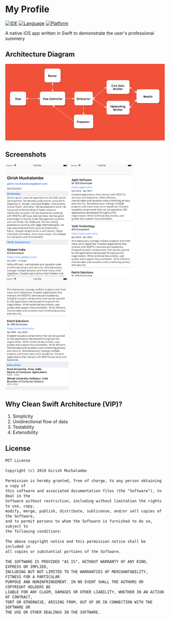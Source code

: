 # My Profile
[![IDE](https://img.shields.io/badge/Xcode-10-blue.svg)](https://developer.apple.com/xcode/)
[![Language](https://img.shields.io/badge/swift-4-orange.svg)](https://swift.org)
[![Platform](https://img.shields.io/badge/iOS-12-green.svg)](https://developer.apple.com/ios/)


A native iOS app written in Swift to demonstrate the user's professional summery

## Architecture Diagram
<img src="clean-swift.png" alt="Architecture Diagram"/>

## Screenshots
<div align="left">
    <img src="screenshots/1.png" width="200" height="356"/>
    <img src="screenshots/2.png" width="200" height="356"/>
    <img src="screenshots/3.png" width="200" height="356"/>
</div>

## Why Clean Swift Architecture (VIP)?
1. Simplicity
2. Unidirectional flow of data
3. Testability
4. Extensibility 


## License

```
MIT License

Copyright (c) 2019 Girish Muchalambe

Permission is hereby granted, free of charge, to any person obtaining a copy of 
this software and associated documentation files (the "Software"), to deal in the 
Software without restriction, including without limitation the rights to use, copy, 
modify, merge, publish, distribute, sublicense, and/or sell copies of the Software, 
and to permit persons to whom the Software is furnished to do so, subject to 
the following conditions:

The above copyright notice and this permission notice shall be included in 
all copies or substantial portions of the Software.

THE SOFTWARE IS PROVIDED "AS IS", WITHOUT WARRANTY OF ANY KIND, EXPRESS OR IMPLIED, 
INCLUDING BUT NOT LIMITED TO THE WARRANTIES OF MERCHANTABILITY, FITNESS FOR A PARTICULAR 
PURPOSE AND NONINFRINGEMENT. IN NO EVENT SHALL THE AUTHORS OR COPYRIGHT HOLDERS BE 
LIABLE FOR ANY CLAIM, DAMAGES OR OTHER LIABILITY, WHETHER IN AN ACTION OF CONTRACT, 
TORT OR OTHERWISE, ARISING FROM, OUT OF OR IN CONNECTION WITH THE SOFTWARE OR 
THE USE OR OTHER DEALINGS IN THE SOFTWARE.
